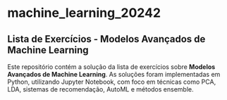 # machine_learning_20242

## Lista de Exercícios - Modelos Avançados de Machine Learning

Este repositório contém a solução da lista de exercícios sobre **Modelos Avançados de Machine Learning**. As soluções foram implementadas em Python, utilizando Jupyter Notebook, com foco em técnicas como PCA, LDA, sistemas de recomendação, AutoML e métodos ensemble.
